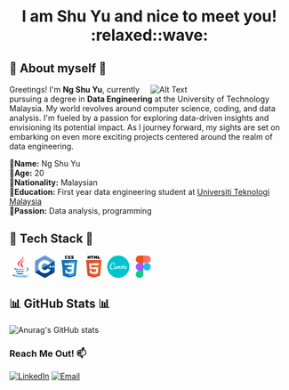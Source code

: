 <h1 align="center"> I am Shu Yu and nice to meet you! :relaxed::wave: </h1>

##  :shaved_ice: About myself :shaved_ice:
<img src="https://i.pinimg.com/originals/c2/a1/1d/c2a11dae4a9e153f1d01a12107ca3912.gif" alt="Alt Text" width="250" align="right">

Greetings! I'm __Ng Shu Yu__, currently pursuing a degree in __Data Engineering__ at the University of Technology Malaysia. My world revolves around computer science, coding, and data analysis. I'm fueled by a passion for exploring data-driven insights and envisioning its potential impact. As I journey forward, my sights are set on embarking on even more exciting projects centered around the realm of data engineering.

:small_blue_diamond:__Name:__ Ng Shu Yu <br>
:small_blue_diamond:__Age:__ 20 <br>
:small_blue_diamond:__Nationality:__ Malaysian       
:small_blue_diamond:__Education:__ First year data engineering student at [Universiti Teknologi Malaysia](https://www.utm.my)       
:small_blue_diamond:__Passion:__ Data analysis, programming

## :telescope: Tech Stack :telescope:
 <img src="https://raw.githubusercontent.com/devicons/devicon/master/icons/java/java-original.svg" alt="java" width="40" height="40"/> <img src="https://raw.githubusercontent.com/devicons/devicon/master/icons/cplusplus/cplusplus-original.svg" alt="cplusplus" width="40" height="40"/> <img src="https://raw.githubusercontent.com/devicons/devicon/master/icons/css3/css3-original-wordmark.svg" alt="css3" width="40" height="40"/> <img src="https://raw.githubusercontent.com/devicons/devicon/master/icons/html5/html5-original-wordmark.svg" alt="html5" width="40" height="40"/> <img src="https://raw.githubusercontent.com/devicons/devicon/master/icons/canva/canva-original.svg" alt="canva" width="40" height="40"/> <img src="https://raw.githubusercontent.com/devicons/devicon/master/icons/figma/figma-original.svg" alt="figma" width="40" height="40"/>

## :bar_chart: GitHub Stats :bar_chart:
![Anurag's GitHub stats](https://github-readme-stats.vercel.app/api?username=ShuYu03&show_icons=true&theme=dracula)

### Reach Me Out! 📫
<a href="https://www.linkedin.com/in/ng-shu-yu-556884266/"><img alt="LinkedIn" src="https://img.shields.io/badge/-NgShuYu-blue?style=flat&logo=Linkedin&logoColor=white"></a>
<a href="mailto:shu.yu2003@graduate.utm.my"><img alt="Email" src="https://img.shields.io/badge/Email-shu.yu2003%40graduate.utm.my-red"></a>



